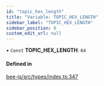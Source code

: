 ```yaml
---
id: "topic_hex_length"
title: "Variable: TOPIC_HEX_LENGTH"
sidebar_label: "TOPIC_HEX_LENGTH"
sidebar_position: 0
custom_edit_url: null
---
```


• `Const` **TOPIC\_HEX\_LENGTH**: ``64``

#### Defined in

[bee-js/src/types/index.ts:347](https://github.com/ethersphere/bee-js/blob/5b112bf/src/types/index.ts#L347)
